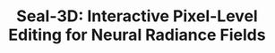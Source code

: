 ---
title: "Seal-3D: Interactive Pixel-Level Editing for Neural Radiance Fields"
collection: publications
# permalink: https://windingwind.github.io/seal-3d/
venue: 'ICCV'
paperurl: 'https://arxiv.org/abs/2307.15131'
authors: 'Xiangyu Wang<b>*</b>, Jingsen Zhu<b>*[*Equal Contribution]</b>, Yunlong Ran, <b>Zhihua Zhong</b>, Yuchi Huo, Jiming Chen, Qi Ye' 
project: 'https://windingwind.github.io/seal-3d/'
code: 'https://github.com/windingwind/seal-3d/'
---